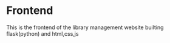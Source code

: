 # Frontend

This is the frontend of the library management website builting flask(python) and html,css,js
